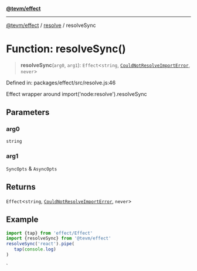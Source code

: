 [**@tevm/effect**](../../README.md)

***

[@tevm/effect](../../modules.md) / [resolve](../README.md) / resolveSync

# Function: resolveSync()

> **resolveSync**(`arg0`, `arg1`): `Effect`\<`string`, [`CouldNotResolveImportError`](../classes/CouldNotResolveImportError.md), `never`\>

Defined in: packages/effect/src/resolve.js:46

Effect wrapper around import('node:resolve').resolveSync

## Parameters

### arg0

`string`

### arg1

`SyncOpts` & `AsyncOpts`

## Returns

`Effect`\<`string`, [`CouldNotResolveImportError`](../classes/CouldNotResolveImportError.md), `never`\>

## Example

```ts
import {tap} from 'effect/Effect'
import {resolveSync} from '@tevm/effect'
resolveSync('react').pipe(
   tap(console.log)
)
````
`

